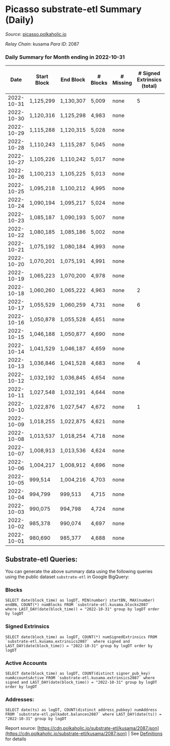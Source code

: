 # Picasso substrate-etl Summary (Daily)

_Source_: [picasso.polkaholic.io](https://picasso.polkaholic.io)

*Relay Chain*: kusama
*Para ID*: 2087



### Daily Summary for Month ending in 2022-10-31


| Date | Start Block | End Block | # Blocks | # Missing | # Signed Extrinsics (total) | # Active Accounts | # Addresses with Balances | # Events | # Transfers | # XCM Transfers In | # XCM Transfers Out |
| ---- | ----------- | --------- | -------- | --------- | --------------------------- | ----------------- | ------------------------- | -------- | ----------- | ------------------ | ------------------- |
| 2022-10-31 | 1,125,299 | 1,130,307 | 5,009 | none  | 5 | 1 | 20 | 10,116 | 66  |   |   |
| 2022-10-30 | 1,120,316 | 1,125,298 | 4,983 | none  |  |  |  | 9,969 |   |   |   |
| 2022-10-29 | 1,115,288 | 1,120,315 | 5,028 | none  |  |  | 20 | 10,059 |   |   |   |
| 2022-10-28 | 1,110,243 | 1,115,287 | 5,045 | none  |  |  |  | 10,093 |   |   |   |
| 2022-10-27 | 1,105,226 | 1,110,242 | 5,017 | none  |  |  | 20 | 10,039 |   |   |   |
| 2022-10-26 | 1,100,213 | 1,105,225 | 5,013 | none  |  |  | 20 | 10,034 |   | 1  |   |
| 2022-10-25 | 1,095,218 | 1,100,212 | 4,995 | none  |  |  | 20 | 9,993 |   |   |   |
| 2022-10-24 | 1,090,194 | 1,095,217 | 5,024 | none  |  |  |  | 10,051 |   |   |   |
| 2022-10-23 | 1,085,187 | 1,090,193 | 5,007 | none  |  |  | 20 | 10,017 |   |   |   |
| 2022-10-22 | 1,080,185 | 1,085,186 | 5,002 | none  |  |  |  | 10,006 |   |   |   |
| 2022-10-21 | 1,075,192 | 1,080,184 | 4,993 | none  |  |  | 20 | 9,989 |   |   |   |
| 2022-10-20 | 1,070,201 | 1,075,191 | 4,991 | none  |  |  | 20 | 9,985 |   |   |   |
| 2022-10-19 | 1,065,223 | 1,070,200 | 4,978 | none  |  |  |  | 9,959 |   |   |   |
| 2022-10-18 | 1,060,260 | 1,065,222 | 4,963 | none  | 2 | 1 | 20 | 9,976 | 38  |   |   |
| 2022-10-17 | 1,055,529 | 1,060,259 | 4,731 | none  | 6 | 2 | 20 | 9,588 | 88  |   |   |
| 2022-10-16 | 1,050,878 | 1,055,528 | 4,651 | none  |  |  | 19 | 9,305 |   |   |   |
| 2022-10-15 | 1,046,188 | 1,050,877 | 4,690 | none  |  |  | 19 | 9,382 |   |   |   |
| 2022-10-14 | 1,041,529 | 1,046,187 | 4,659 | none  |  |  |  | 9,321 |   |   |   |
| 2022-10-13 | 1,036,846 | 1,041,528 | 4,683 | none  | 4 | 2 |  | 9,425 | 38  |   |   |
| 2022-10-12 | 1,032,192 | 1,036,845 | 4,654 | none  |  |  | 18 | 9,311 |   |   |   |
| 2022-10-11 | 1,027,548 | 1,032,191 | 4,644 | none  |  |  | 18 | 9,291 |   |   |   |
| 2022-10-10 | 1,022,876 | 1,027,547 | 4,672 | none  | 1 | 1 | 18 | 9,351 |   |   |   |
| 2022-10-09 | 1,018,255 | 1,022,875 | 4,621 | none  |  |  | 18 | 9,245 |   |   |   |
| 2022-10-08 | 1,013,537 | 1,018,254 | 4,718 | none  |  |  | 18 | 9,438 |   |   |   |
| 2022-10-07 | 1,008,913 | 1,013,536 | 4,624 | none  |  |  | 18 | 9,251 |   |   |   |
| 2022-10-06 | 1,004,217 | 1,008,912 | 4,696 | none  |  |  | 18 | 9,398 |   |   |   |
| 2022-10-05 | 999,514 | 1,004,216 | 4,703 | none  |  |  | 18 | 9,408 |   |   |   |
| 2022-10-04 | 994,799 | 999,513 | 4,715 | none  |  |  |  | 9,433 |   |   |   |
| 2022-10-03 | 990,075 | 994,798 | 4,724 | none  |  |  |  | 9,450 |   |   |   |
| 2022-10-02 | 985,378 | 990,074 | 4,697 | none  |  |  |  | 9,397 |   |   |   |
| 2022-10-01 | 980,690 | 985,377 | 4,688 | none  |  |  |  | 9,379 |   |   |   |

## Substrate-etl Queries:
You can generate the above summary data using the following queries using the public dataset `substrate-etl` in Google BigQuery:


### Blocks
```
SELECT date(block_time) as logDT, MIN(number) startBN, MAX(number) endBN, COUNT(*) numBlocks FROM `substrate-etl.kusama.blocks2087`  where LAST_DAY(date(block_time)) = "2022-10-31" group by logDT order by logDT
```


### Signed Extrinsics
```
SELECT date(block_time) as logDT, COUNT(*) numSignedExtrinsics FROM `substrate-etl.kusama.extrinsics2087`  where signed and LAST_DAY(date(block_time)) = "2022-10-31" group by logDT order by logDT
```


### Active Accounts
```
SELECT date(block_time) as logDT, COUNT(distinct signer_pub_key) numAccountsActive FROM `substrate-etl.kusama.extrinsics2087` where signed and LAST_DAY(date(block_time)) = "2022-10-31" group by logDT order by logDT
```


### Addresses:
```
SELECT date(ts) as logDT, COUNT(distinct address_pubkey) numAddress FROM `substrate-etl.polkadot.balances2087` where LAST_DAY(date(ts)) = "2022-10-31" group by logDT
```



Report source: [https://cdn.polkaholic.io/substrate-etl/kusama/2087.json](https://cdn.polkaholic.io/substrate-etl/kusama/2087.json) | See [Definitions](/DEFINITIONS.md) for details
